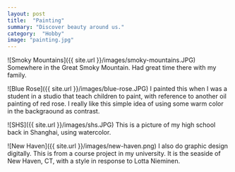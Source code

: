 ```yaml
---
layout: post
title:  "Painting"
summary: "Discover beauty around us."
category:  "Hobby"
image: "painting.jpg"
---
```


![Smoky Mountains]({{ site.url }}/images/smoky-mountains.JPG)
Somewhere in the Great Smoky Mountain. Had great time there with my family.

![Blue Rose]({{ site.url }}/images/blue-rose.JPG)
I painted this when I was a student in a studio that teach children to paint, with reference to another oil painting of red rose. I really like this simple idea of using some warm color in the backgraound as contrast.

![SHS]({{ site.url }}/images/shs.JPG)
This is a picture of my high school back in Shanghai, using watercolor.

![New Haven]({{ site.url }}/images/new-haven.png)
I also do graphic design digitally. This is from a course project in my university. It is the seaside of New Haven, CT, with a style in response to Lotta Nieminen.